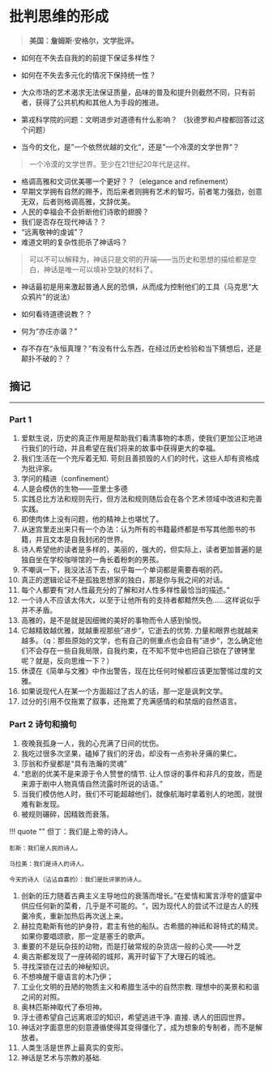 # 批判思维的形成


> **美国：詹姆斯·安格尔，文学批评。**


- 如何在不失去自我的的前提下保证多样性？
- 如何在不失去多元化的情况下保持统一性？
- 大众市场的艺术渴求无法保证质量，品味的普及和提升则截然不同，只有前者，获得了公共机构和其他人为手段的推进。
- 第戎科学院的问题：文明进步对道德有什么影响？
（狄德罗和卢梭都回答过这个问题）



- 当今的文化，是”一个依然优越的文化“，还是”一个冷漠的文学世界“？
> 一个冷漠的文学世界。至少在21世纪20年代是这样。
- 格调高雅和文词优美哪一个更好？？（elegance and refinement）
- 早期文学拥有自然的赐予，而后来者则拥有艺术的智巧，前者笔力强劲，创意无双，后者则格调高雅，文辞优美。
- 人民的幸福会不会折断他们诗歌的翅膀？
- 我们是否存在现代神话？？
- “远离敬神的虔诚”？
- 难道文明的复杂性扼杀了神话吗？
> 可以不可以解释为，神话只是文明的开端——当历史和思想的描绘都是空白，神话是唯一可以填补空缺的材料了。
- 神话最初是用来激起普通人民的恐惧，从而成为控制他们的工具（马克思“大众鸦片”的说法）
- 如何看待道德说教？？

- 何为“亦庄亦谐？”

- 存不存在“永恒真理？”有没有什么东西，在经过历史检验和当下猜想后，还是颠扑不破的？？


## 摘记
----


### Part 1

1. 爱默生说，历史的真正作用是帮助我们看清事物的本质，使我们更加公正地进行我们的行动，并且希望在我们将来的故事中获得更大的幸福。
2. 我们生活在一个充斥着无知. 苛刻且善损毁的人们的时代，这些人却有资格成为批评家。
3. 学问的精进（confinement）
4. 人是会模仿的生物——亚里士多德
5. 实践总比方法和规则先行，但方法和规则随后会在各个艺术领域中改进和完善实践。
6. 即使肉体上没有问题，他的精神上也堪忧了。
7. 从迷宫里走出来只有一个办法：认为所有的书籍最终都是书写其他图书的书籍，并且文本是自我封闭的世界。
8. 诗人希望他的读者是多样的，美丽的，强大的，但实际上，读者更加普遍的是独自坐在学校咖啡馆的一角长着粉刺的男孩。
9. 不嘲讽一下，我没法活下去，似乎每一个单词都是需要吞咽的药。
10. 真正的逻辑论证不是孤独思想家的独白，那是你与我之间的对话。
11. 每个人都要有“对人性最充分的了解和对人性多样性最恰当的描述。”
12. 一个诗人不应该太伟大，以至于让他所有的支持者都黯然失色……这样说似乎并不矛盾。
13. 高雅的，是不是就是因细微的美好的事物而令人感到愉悦。
14. 它越精致越优雅，就越重视那些”进步“，它逝去的优势. 力量和眼界也就越来越多。（q：那些原始的文学，也有自己的侧重点也会自有”进步“，怎么确定他们不会存在一些自我局限，自我约束，在不知不觉中也把自己锁在了镣铐里呢？就是，反向思维一下？）
15. 休谟在《简单与文雅》中作出警告，现在比任何时候都应该更加警惕过度的文雅。
16. 如果说现代人在某一个方面超过了古人的话，那一定是讽刺文学。
17. 过分的引用不仅拖累了叙事，还拖累了充满感情的和禁烟的自然语言。


### Part 2 诗句和摘句
1. 夜晚我孤身一人，我的心充满了日间的忧伤。
2. 我吃过很多次坚果，磕掉了我们的牙齿，却没有一点弥补牙痛的果仁。
3. 莎翁和乔叟都是“具有浩瀚的灵魂”
4. “悲剧的优美不是来源于令人赞誉的情节. 让人惊讶的事件和非凡的变故，而是来源于剧中人物真情自然流露时所说的话语。”
5. 当我们模仿他人时，我们不可能超越他们，就像航海时拿着别人的地图，就很难有新发现。
6. 被规则碾碎，因精致而衰落。


!!! quote ""
    但丁：我们是上帝的诗人。

    彭斯：我们是人民的诗人。

    马拉美：我们是诗人的诗人。

    今天的诗人（沾沾自喜的）：我们是批评家的诗人。

1. 创新的压力随着古典主义主导地位的衰落而增长。”在爱情和寓言浮夸的盛宴中供应任何新的菜肴，几乎是不可能的。“，因为现代人的尝试不过是古人的残羹冷炙，重新加热后再次送上来。
2.  赫拉克勒斯有他的护身符，君主有他的船队。古希腊的神祗和哥特式的精灵。如果你要唱颂歌，那一定是塞壬的歌声。
3.  重要的不是玩杂技的动物，而是打破常规的杂货店一般的心灵——叶芝
4.  奥古斯都发现了一座砖砌的城邦，离开时留下了大理石的城池。
5.  寻找深锁在过去的神秘知识。
6.  不想唤醒干瘪语言的木乃伊；
7.  工业化文明的丑陋的物质主义和希腊生活中的自然宗教. 理想中的美景和和谐之间的对照。
8.  奥林匹斯神取代了泰坦神。
9.  浮士德希望自己远离艰涩的知识，希望逃进干净. 直接. 诱人的田园世界。
10. 神话对字面意思的刻意遵循使得其变得僵化了，成为想象的专制者，而不是解放者。
11. 人类生活是世界上最真实的变形。
12. 神话是艺术与宗教的基础.
